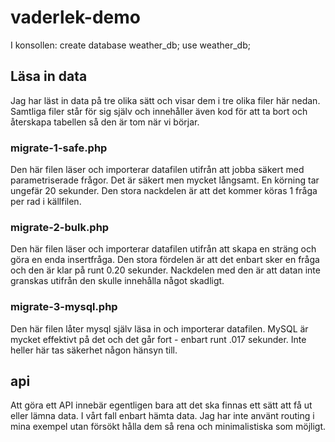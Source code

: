 # vaderlek-demo

I konsollen:
create database weather_db;
use weather_db;

## Läsa in data
Jag har läst in data på tre olika sätt och visar dem i tre olika filer här nedan. Samtliga filer står för sig själv och innehåller även kod för att ta bort och återskapa tabellen så den är tom när vi börjar.

### migrate-1-safe.php
Den här filen läser och importerar datafilen utifrån att jobba säkert med parametriserade frågor. Det är säkert men mycket långsamt. En körning tar ungefär 20 sekunder. Den stora nackdelen är att det kommer köras 1 fråga per rad i källfilen. 

### migrate-2-bulk.php
Den här filen läser och importerar datafilen utifrån att skapa en sträng och göra en enda insertfråga. Den stora fördelen är att det enbart sker en fråga och den är klar på runt 0.20 sekunder. Nackdelen med den är att datan inte granskas utifrån den skulle innehålla något skadligt.

### migrate-3-mysql.php
Den här filen låter mysql själv läsa in och importerar datafilen. MySQL är mycket effektivt på det och det går fort - enbart runt .017 sekunder. Inte heller här tas säkerhet någon hänsyn till. 

## api
Att göra ett API innebär egentligen bara att det ska finnas ett sätt att få ut eller lämna data. I vårt fall enbart hämta data. Jag har inte använt routing i mina exempel utan försökt hålla dem så rena och minimalistiska som möjligt. 


